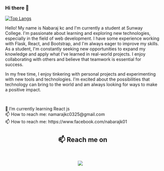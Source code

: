 ### Hi there 👋
[![Top Langs](https://github-readme-stats.vercel.app/api/top-langs/?username=namarajk&layout=compact)](https://github.com/namarajk/github-readme-stats)
<p>
  
Hello! My name is Nabaraj kc and I'm currently a student at Sunway College. I'm passionate about learning and exploring new technologies, especially in the field of web development. I have some experience working with Flask, React, and Bootstrap, and I'm always eager to improve my skills.
<br>
As a student, I'm constantly seeking new opportunities to expand my knowledge and apply what I've learned in real-world projects. I enjoy collaborating with others and believe that teamwork is essential for success.

In my free time, I enjoy tinkering with personal projects and experimenting with new tools and technologies. I'm excited about the possibilities that technology can bring to the world and am always looking for ways to make a positive impact.

<br>
  <p/>
🌱 I’m currently learning React js
<br>
📫 How to reach me: namarajkc0325@gmail.com
<br>
📫 How to reach me: https://www.facebook.com/nabarajk01

<br>

<h2  align="center">📫 Reach me on</h2>
<br> 
<p align="center">
  <a href="nabaraj:namarajkc0325@gmail.com?subject=Hello%20Ileri,%20From%20Github"><img src="https://img.shields.io/badge/gmail-%23D14836.svg?&style=for-the-badge&logo=gmail&logoColor=white" /></a>&nbsp;&nbsp;&nbsp;&nbsp;
</p>
<br>
<!--
**namarajk/namarajk** is a ✨ _special_ ✨ repository because its `README.md` (this file) appears on your GitHub profile.


Here are some ideas to get you started:

- 🔭 I’m currently working on ...
- 🌱 I’m currently learning ...
- 👯 I’m looking to collaborate on ...
- 🤔 I’m looking for help with ...
- 💬 Ask me about ...
- 📫 How to reach me: ...
- 😄 Pronouns: ...
- ⚡ Fun fact: ...
-->
